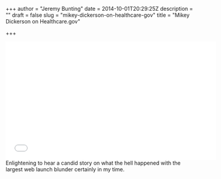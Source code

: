 +++
author = "Jeremy Bunting"
date = 2014-10-01T20:29:25Z
description = ""
draft = false
slug = "mikey-dickerson-on-healthcare-gov"
title = "Mikey Dickerson on Healthcare.gov"

+++

<iframe width="560" height="315" src="//www.youtube.com/embed/7Vc8sxhy2I4" frameborder="0" allowfullscreen></iframe>
Enlightening to hear a candid story on what the hell happened with the largest web launch blunder certainly in my time.

